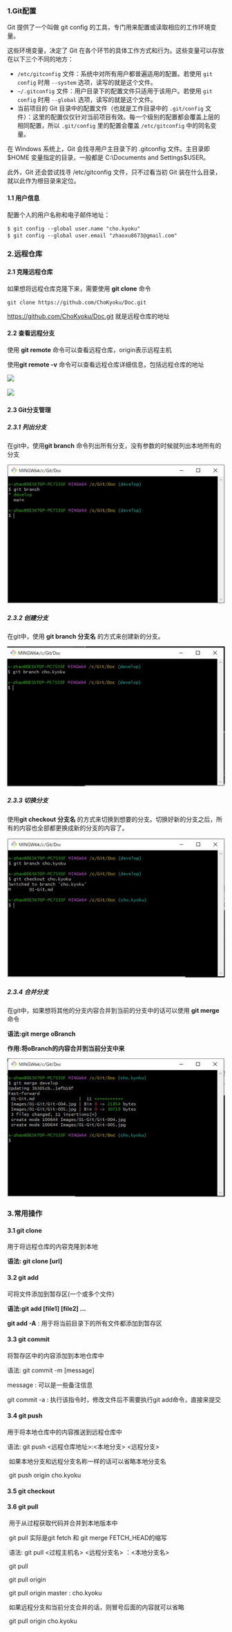 ### 1.Git配置

Git 提供了一个叫做 git config 的工具，专门用来配置或读取相应的工作环境变量。

这些环境变量，决定了 Git 在各个环节的具体工作方式和行为。这些变量可以存放在以下三个不同的地方：

- `/etc/gitconfig` 文件：系统中对所有用户都普遍适用的配置。若使用 `git config` 时用 `--system` 选项，读写的就是这个文件。
- `~/.gitconfig` 文件：用户目录下的配置文件只适用于该用户。若使用 `git config` 时用 `--global` 选项，读写的就是这个文件。
- 当前项目的 Git 目录中的配置文件（也就是工作目录中的 `.git/config` 文件）：这里的配置仅仅针对当前项目有效。每一个级别的配置都会覆盖上层的相同配置，所以 `.git/config` 里的配置会覆盖 `/etc/gitconfig` 中的同名变量。

在 Windows 系统上，Git 会找寻用户主目录下的 .gitconfig 文件。主目录即 $HOME 变量指定的目录，一般都是 C:\Documents and Settings\$USER。

此外，Git 还会尝试找寻 /etc/gitconfig 文件，只不过看当初 Git 装在什么目录，就以此作为根目录来定位。

#### 1.1 用户信息

配置个人的用户名称和电子邮件地址：

```
$ git config --global user.name "cho.kyoku"
$ git config --global user.email "zhaoxu8673@gmail.com"
```



### 2.远程仓库

#### 2.1 克隆远程仓库

 如果想将远程仓库克隆下来，需要使用 **git clone** 命令

```
git clone https://github.com/ChoKyoku/Doc.git
```

https://github.com/ChoKyoku/Doc.git 就是远程仓库的地址



#### 2.2 查看远程分支

使用 **git remote** 命令可以查看远程仓库，origin表示远程主机

使用**git remote -v** 命令可以查看远程仓库详细信息，包括远程仓库的地址

![](Images\01-Git\Git-001.jpg)

![](Images\01-Git\Git-002.jpg)



#### 2.3 Git分支管理

##### 2.3.1 列出分支

在git中，使用**git branch** 命令列出所有分支，没有参数的时候就列出本地所有的分支

![](Images/01-Git/Git-003.jpg)

##### 2.3.2 创建分支

在git中，使用 **git branch 分支名** 的方式来创建新的分支。

![](Images\01-Git\Git-004.jpg)

##### 2.3.3 切换分支

使用**git checkout 分支名** 的方式来切换到想要的分支。切换好新的分支之后，所有的内容也全部都更换成新的分支的内容了。

![](Images\01-Git\Git-005.jpg)

##### 2.3.4 合并分支

在git中，如果想将其他的分支内容合并到当前的分支中的话可以使用 **git merge** 命令

**语法:git merge oBranch**

**作用:将oBranch的内容合并到当前分支中来**

![](Images\01-Git\Git-006.jpg)

### 3.常用操作

#### 3.1 git clone

用于将远程仓库的内容克隆到本地

**语法: git clone [url]**

#### 3.2 git add

可将文件添加到暂存区(一个或多个文件)

**语法:git add [file1] [file2] ...**

**git add -A** : 用于将当前目录下的所有文件都添加到暂存区

#### 3.3 git commit

将暂存区中的内容添加到本地仓库中

语法: git commit -m [message]

   message : 可以是一些备注信息

git commit -a : 执行该指令时，修改文件后不需要执行git add命令，直接来提交

#### 3.4 git push

用于将本地仓库中的内容推送到远程仓库中

语法: git push <远程仓库地址>:<本地分支> <远程分支>

​         如果本地分支和远程分支名称一样的话可以省略本地分支名

​          git push origin cho.kyoku

#### 3.5 git checkout

#### 3.6 git pull

​	用于从过程获取代码并合并到本地版本中

​	git pull 实际是git fetch 和 git merge FETCH_HEAD的缩写

​	语法: git pull <过程主机名> <远程分支名> ：<本地分支名>

​	git pull

​	git pull origin

​    git pull origin master : cho.kyoku 

​	如果远程分支和当前分支合并的话，则冒号后面的内容就可以省略

​		git pull origin cho.kyoku